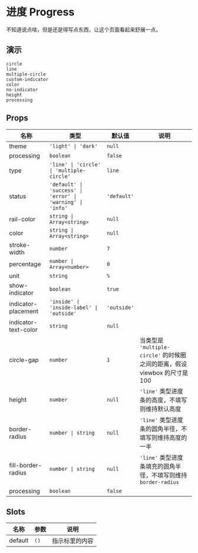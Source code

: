 # 进度 Progress
不知道说点啥，但是还是得写点东西，让这个页面看起来舒展一点。
## 演示
```demo
circle
line
multiple-circle
custom-indicator
color
no-indicator
height
processing
```
## Props
|名称|类型|默认值|说明|
|-|-|-|-|
|theme|`'light' \| 'dark'`|`null`||
|processing|`boolean`|`false`||
|type|`'line' \| 'circle' \| 'multiple-circle'`|`line`||
|status|`'default' \| 'success' \| 'error' \| 'warning' \| 'info'`|`'default'`||
|rail-color|`string \| Array<string>`|`null`||
|color|`string \| Array<string>`|`null`||
|stroke-width|`number`|`7`||
|percentage|`number \| Array<number>`|`0`||
|unit|`string`|`%`||
|show-indicator|`boolean`|`true`||
|indicator-placement|`'inside' \| 'inside-label' \| 'outside'`|`'outside'`||
|indicator-text-color|`string`|`null`||
|circle-gap|`number`|`1`|当类型是 `'multiple-circle'` 的时候圈之间的距离，假设 viewbox 的尺寸是 100|
|height|`number`|`null`|`'line'` 类型进度条的高度，不填写则维持默认高度|
|border-radius|`number \| string`|`null`|`'line'` 类型进度条的圆角半径，不填写则维持高度的一半|
|fill-border-radius|`number \| string`|`null`|`'line'` 类型进度条填充的圆角半径，不填写则维持 `border-radius`|
|processing|`boolean`|`false`||

## Slots
|名称|参数|说明|
|-|-|-|
|default|`()`|指示标里的内容|